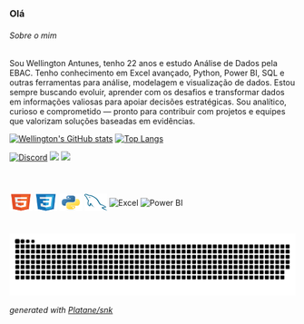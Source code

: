 ### Olá 

###### Sobre o mim
Sou Wellington Antunes, tenho 22 anos e estudo Análise de Dados pela EBAC. Tenho conhecimento em Excel avançado, Python, Power BI, SQL e outras ferramentas para análise, modelagem e visualização de dados. Estou sempre buscando evoluir, aprender com os desafios e transformar dados em informações valiosas para apoiar decisões estratégicas. Sou analítico, curioso e comprometido — pronto para contribuir com projetos e equipes que valorizam soluções baseadas em evidências.

[![Wellington's GitHub stats](https://github-readme-stats.vercel.app/api?username=Wellantunes&show_icons=true&theme=algolia)](https://github.com/anuraghazra/github-readme-stats)
[![Top Langs](https://github-readme-stats.vercel.app/api/top-langs/?username=Wellantunes&layout=compact&theme=algolia)](https://github.com/anuraghazra/github-readme-stats)


<div> 
 
  [![Discord](https://img.shields.io/badge/Discord_Well-%237289DA?style=for-the-badge&logo=discord&logoColor=white)](https://discordapp.com/users/647627655260143637)
  <a href="mailto:wantuneszoe@gmail.com"><img src="https://img.shields.io/badge/-Gmail-%23D14836?style=for-the-badge&logo=gmail&logoColor=white" target="_blank" /></a>
  <a href="https://www.linkedin.com/in/wellington-antuness/" target="_blank"><img src="https://img.shields.io/badge/-LinkedIn-%230077B5?style=for-the-badge&logo=linkedin&logoColor=white" target="_blank"></a> 
  
</div>

#

<div style="display: inline_block"><br>
  <img align="center" alt="Rafa-HTML" height="30" width="40" src="https://raw.githubusercontent.com/devicons/devicon/master/icons/html5/html5-original.svg">
  <img align="center" alt="Rafa-CSS" height="30" width="40" src="https://raw.githubusercontent.com/devicons/devicon/master/icons/css3/css3-original.svg">
  <img align="center" alt="Rafa-Python" height="30" width="40" src="https://raw.githubusercontent.com/devicons/devicon/master/icons/python/python-original.svg">
  <img align="center" alt="MySQL" height="30" width="40" src="https://raw.githubusercontent.com/devicons/devicon/master/icons/mysql/mysql-original.svg">
  <img align="center" alt="Excel" height="30" width="40" src="https://img.icons8.com/color/48/000000/microsoft-excel-2019.png">
  <img align="center" alt="Power BI" height="30" width="40" src="https://img.icons8.com/color/48/000000/power-bi.png">
</div>

#



<picture>
  <source media="(prefers-color-scheme: dark)" srcset="https://raw.githubusercontent.com/platane/platane/output/github-contribution-grid-snake-dark.svg">
  <source media="(prefers-color-scheme: light)" srcset="https://raw.githubusercontent.com/platane/platane/output/github-contribution-grid-snake.svg">
  <img alt="github contribution grid snake animation" src="https://raw.githubusercontent.com/platane/platane/output/github-contribution-grid-snake.svg">
</picture>

_generated with [Platane/snk](https://github.com/Platane/snk)_
